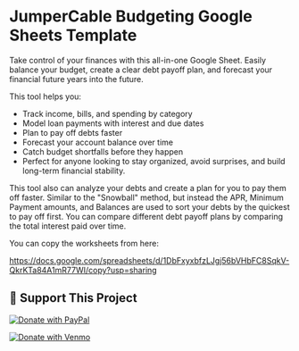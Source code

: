 # JumperCable Budgeting Google Sheets Template

Take control of your finances with this all-in-one Google Sheet. Easily balance your budget, create a clear debt payoff plan, and forecast your financial future years into the future.

This tool helps you:
- Track income, bills, and spending by category
- Model loan payments with interest and due dates
- Plan to pay off debts faster
- Forecast your account balance over time
- Catch budget shortfalls before they happen
- Perfect for anyone looking to stay organized, avoid surprises, and build long-term financial stability.			

This tool also can analyze your debts and create a plan for you to pay them off faster.  Similar to the "Snowball" method, but instead the APR, Minimum Payment amounts, and Balances are used to sort your debts by the quickest to pay off first.  You can compare different debt payoff plans by comparing the total interest paid over time.

You can copy the worksheets from here:

https://docs.google.com/spreadsheets/d/1DbFxyxbfzLJgj56bVHbFC8SqkV-QkrKTa84A1mR77WI/copy?usp=sharing


## 💸 Support This Project
[![Donate with PayPal](https://img.shields.io/badge/Donate-PayPal-blue.svg)](https://www.paypal.com/donate/?business=JQJEUBNUFAT5E&no_recurring=0&item_name=Thank+you+for+your+support%21&currency_code=USD)

[![Donate with Venmo](https://img.shields.io/badge/Donate-Venmo-45d8ac.svg)](https://www.venmo.com/u/Cliff-Flanders)

